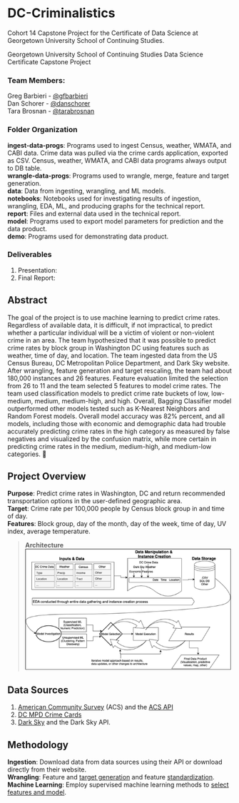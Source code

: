 # DC-Criminalistics
Cohort 14 Capstone Project for the Certificate of Data Science at Georgetown University School of Continuing Studies.

Georgetown University
School of Continuing Studies
Data Science Certificate Capstone Project

### Team Members:
Greg Barbieri - [@gfbarbieri](https://github.com/gfbarbieri)  
Dan Schorer - [@danschorer](https://github.com/danschorer)  
Tara Brosnan - [@tarabrosnan](https://github.com/tarabrosnan)  

### Folder Organization
**ingest-data-progs**: Programs used to ingest Census, weather, WMATA, and CABI data. Crime data was pulled via the crime cards application, exported as CSV. Census, weather, WMATA, and CABI data programs always output to DB table.  
**wrangle-data-progs**: Programs used to wrangle, merge, feature and target generation.  
**data**: Data from ingesting, wrangling, and ML models.  
**notebooks**: Notebooks used for investigating results of ingestion, wrangling, EDA, ML, and producing graphs for the technical report.  
**report**: Files and external data used in the technical report.  
**model**: Programs used to export model parameters for prediction and the data product.  
**demo**: Programs used for demonstrating data product.  

### Deliverables
1. Presentation:
2. Final Report:

## Abstract
The goal of the project is to use machine learning to predict crime rates. Regardless of available data, it is difficult, if not impractical, to predict whether a particular individual will be a victim of violent or non-violent crime in an area. The team hypothesized that it was possible to predict crime rates by block group in Washington DC using features such as weather, time of day, and location. The team ingested data from the US Census Bureau, DC Metropolitan Police Department, and Dark Sky website. After wrangling, feature generation and target rescaling, the team had about 180,000 instances and 26 features. Feature evaluation limited the selection from 26 to 11 and the team selected 5 features to model crime rates. The team used classification models to predict crime rate buckets of low, low-medium, medium, medium-high, and high. Overall, Bagging Classifier model outperformed other models tested such as K-Nearest Neighbors and Random Forest models. Overall model accuracy was 82% percent, and all models, including those with economic and demographic data had trouble accurately predicting crime rates in the high category as measured by false negatives and visualized by the confusion matrix, while more certain in predicting crime rates in the medium, medium-high, and medium-low categories.

## Project Overview
**Purpose**: Predict crime rates in Washington, DC and return recommended transportation options in the user-defined geographic area.  
**Target**: Crime rate per 100,000 people by Census block group in and time of day.  
**Features**: Block group, day of the month, day of the week, time of day, UV index, average temperature.  

> **Architecture**  
> ![Architecture Logo](report/architecture.png)  

## Data Sources
1. [American Community Survey](https://www.census.gov/programs-surveys/acs) (ACS) and the [ACS API](https://www.census.gov/data/developers/data-sets/acs-5year.html)
2. [DC MPD Crime Cards](https://dcatlas.dcgis.dc.gov/crimecards/)
3. [Dark Sky](https://darksky.net) and the Dark Sky API.

## Methodology
**Ingestion**: Download data from data sources using their API or download directly from their website.  
**Wrangling**: Feature and [target generation](https://github.com/georgetown-analytics/DC-Criminalistics/blob/master/notebooks/Wrangle_Target_Rescaling.ipynb) and feature [standardization](https://github.com/georgetown-analytics/DC-Criminalistics/blob/master/notebooks/Model_Feature_Standardization.ipynb).  
**Machine Learning**: Employ supervised machine learning methods to [select features and model](https://github.com/georgetown-analytics/DC-Criminalistics/blob/master/notebooks/Model_Feature_Selection_Modelling.ipynb).  
